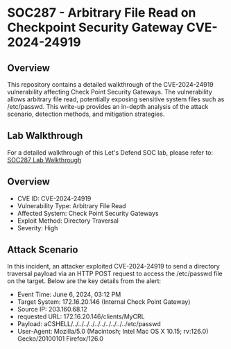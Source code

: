#  SOC287 - Arbitrary File Read on Checkpoint Security Gateway CVE-2024-24919

## Overview
This repository contains a detailed walkthrough of the CVE-2024-24919 vulnerability affecting Check Point Security Gateways. The vulnerability allows arbitrary file read, potentially exposing sensitive system files such as /etc/passwd. This write-up provides an in-depth analysis of the attack scenario, detection methods, and mitigation strategies.

## Lab Walkthrough
For a detailed walkthrough of this Let's Defend SOC lab, please refer to:
[SOC287 Lab Walkthrough](SOC287%20-%20Arbitrary%20File%20Read%20on%20Checkpoint%20Securit%2054f2405b780549d3a338990c29c20f1f.md)


## Overview
- CVE ID: CVE-2024-24919
- Vulnerability Type: Arbitrary File Read
- Affected System: Check Point Security Gateways
- Exploit Method: Directory Traversal
- Severity: High

## Attack Scenario
In this incident, an attacker exploited CVE-2024-24919 to send a directory traversal payload via an HTTP POST request to access the /etc/passwd file on the target. Below are the key details from the alert:

- Event Time: June 6, 2024, 03:12 PM
- Target System: 172.16.20.146 (Internal Check Point Gateway)
- Source IP: 203.160.68.12
- requested URL: 172.16.20.146/clients/MyCRL
- Payload: aCSHELL/../../../../../../../../../../etc/passwd
- User-Agent: Mozilla/5.0 (Macintosh; Intel Mac OS X 10.15; rv:126.0) Gecko/20100101 Firefox/126.0
